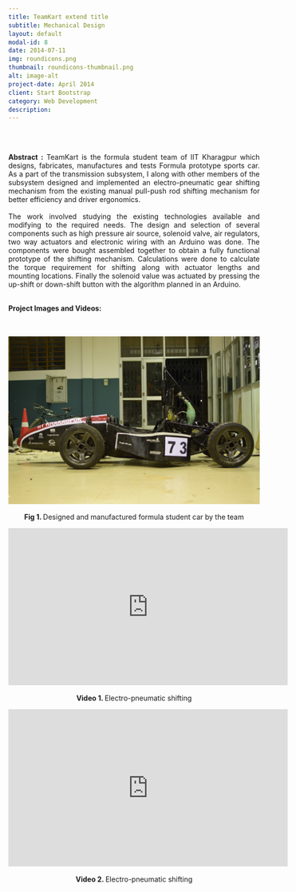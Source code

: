 ```yaml
---
title: TeamKart extend title
subtitle: Mechanical Design
layout: default
modal-id: 8
date: 2014-07-11
img: roundicons.png
thumbnail: roundicons-thumbnail.png
alt: image-alt
project-date: April 2014
client: Start Bootstrap
category: Web Development
description: 
---
```


<br>
<br>
<div style="text-align: justify">



<b>Abstract :</b>  TeamKart is the formula student team of IIT Kharagpur which designs, fabricates, manufactures and tests Formula prototype sports car. As a part of the transmission subsystem, I along with other members of the subsystem designed and implemented an electro-pneumatic gear shifting mechanism from the existing manual pull-push rod shifting mechanism for better efficiency and driver ergonomics. 
<br>
<br>
The work involved studying the existing technologies available and modifying to the required needs. The design and selection of several components such as high pressure air source, solenoid valve, air regulators, two way actuators and electronic wiring with an Arduino was done. The components were bought assembled together to obtain a fully functional prototype of the shifting mechanism. Calculations were done to calculate the torque requirement for shifting along with actuator lengths and mounting locations. Finally the solenoid value was actuated by pressing the up-shift or down-shift button with the algorithm planned in an Arduino. 
<br>
<br>

<b>Project Images and Videos:</b>
<br>
<br>
<br>
<div class="row">
<div class="col-md-8 col-md-offset-2">


<img src="img/portfolio/teamkart/2.png" class="img-responsive img-centered" alt="Ford Image 2">
<p class="text-muted" align = "center"> <b> Fig 1. </b>Designed and manufactured formula student car by the team</p>

<iframe width="560" height="315" src="https://www.youtube.com/embed/utDvrWokKi8" frameborder="0" allow="accelerometer; autoplay; encrypted-media; gyroscope; picture-in-picture" allowfullscreen></iframe>
<p class="text-muted" align = "center"> <b> Video 1. </b>Electro-pneumatic shifting</p>

<iframe width="560" height="315" src="https://www.youtube.com/embed/JoGxCxd-b7Q" frameborder="0" allow="accelerometer; autoplay; encrypted-media; gyroscope; picture-in-picture" allowfullscreen></iframe>
<p class="text-muted" align = "center"> <b> Video 2. </b>Electro-pneumatic shifting</p>

</div>
</div>
</div>
